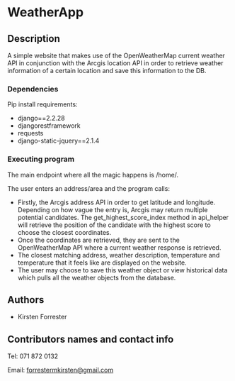# WeatherApp

## Description

A simple website that makes use of the OpenWeatherMap current weather API in conjunction with the Arcgis location API in order to retrieve weather 
information of a certain location and save this information to the DB.

### Dependencies

Pip install requirements:
* django==2.2.28
* djangorestframework
* requests
* django-static-jquery==2.1.4

### Executing program

The main endpoint where all the magic happens is /home/.

The user enters an address/area and the program calls:
* Firstly, the Arcgis address API in order to get latitude and longitude. Depending on how vague the entry is, Arcgis may return multiple potential candidates.
The get_highest_score_index method in api_helper will retrieve the position of the candidate with the highest score to choose the closest coordinates.
* Once the coordinates are retrieved, they are sent to the OpenWeatherMap API where a current weather response is retrieved.
* The closest matching address, weather description, temperature and temperature that it feels like are displayed on the website.
* The user may choose to save this weather object or view historical data which pulls all the weather objects from the database.

## Authors

* Kirsten Forrester

## Contributors names and contact info

Tel: 071 872 0132

Email: forrestermkirsten@gmail.com